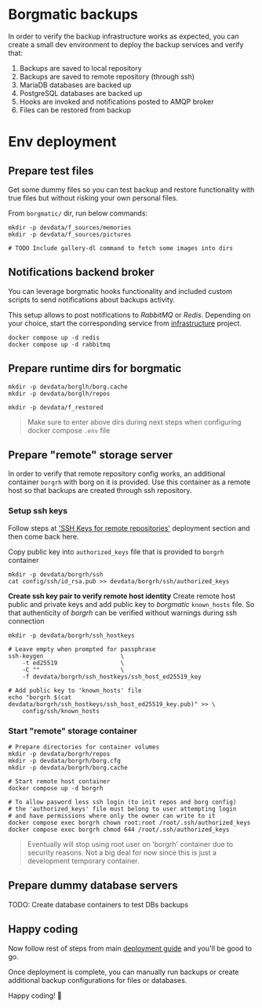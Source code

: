 # Borgmatic backups
In order to verify the backup infrastructure works as expected, you can
create a small dev environment to deploy the backup services and verify
that:

1. Backups are saved to local repository
2. Backups are saved to remote repository (through ssh)
3. MariaDB databases are backed up
4. PostgreSQL databases are backed up
5. Hooks are invoked and notifications posted to AMQP broker
6. Files can be restored from backup

# Env deployment

## Prepare test files
Get some dummy files so you can test backup and restore functionality
with true files but without risking your own personal files.

From `borgmatic/` dir, run below commands:
```shell
mkdir -p devdata/f_sources/memories
mkdir -p devdata/f_sources/pictures

# TODO Include gallery-dl command to fetch some images into dirs
```

## Notifications backend broker

You can leverage borgmatic hooks functionality and included custom scripts to send notifications about backups activity.

This setup allows to post notifications to *RabbitMQ* or *Redis*. Depending on your choice, start the corresponding service from [infrastructure](../infrastructure/README.md)  project.

```shell
docker compose up -d redis
docker compose up -d rabbitmq
```

## Prepare runtime dirs for borgmatic
```shell
mkdir -p devdata/borglh/borg.cache
mkdir -p devdata/borglh/repos

mkdir -p devdata/f_restored
```
> Make sure to enter above dirs during next steps when configuring
> docker compose `.env` file

## Prepare "remote" storage server
In order to verify that remote repository config works, an additional container
`borgrh` with borg on it is provided. Use this container as a remote host
so that backups are created through ssh repository.

### Setup ssh keys
Follow steps at
['SSH Keys for remote repositories'](README.md#ssh-keys-for-remote-repositories)
deployment section and then come back here.

Copy public key into `authorized_keys` file that is provided to `borgrh`
container
```shell
mkdir -p devdata/borgrh/ssh
cat config/ssh/id_rsa.pub >> devdata/borgrh/ssh/authorized_keys
```

**Create ssh key pair to verify remote host identity**
Create remote host public and private keys and add public key
to *borgmatic* `known_hosts` file. So that authenticity of *borgrh*
can be verified without warnings during ssh connection

```shell
mkdir -p devdata/borgrh/ssh_hostkeys

# Leave empty when prompted for passphrase
ssh-keygen                      \
    -t ed25519                  \
    -C ""                       \
    -f devdata/borgrh/ssh_hostkeys/ssh_host_ed25519_key

# Add public key to 'known_hosts' file
echo "borgrh $(cat devdata/borgrh/ssh_hostkeys/ssh_host_ed25519_key.pub)" >> \
    config/ssh/known_hosts
```

### Start "remote" storage container
```shell
# Prepare directories for container volumes
mkdir -p devdata/borgrh/repos
mkdir -p devdata/borgrh/borg.cfg
mkdir -p devdata/borgrh/borg.cache

# Start remote host container
docker compose up -d borgrh

# To allow pasword less ssh login (to init repos and borg config)
# the 'authorized_keys' file must belong to user attempting login
# and have permissions where only the owner can write to it
docker compose exec borgrh chown root:root /root/.ssh/authorized_keys
docker compose exec borgrh chmod 644 /root/.ssh/authorized_keys
```

> Eventually will stop using root user on 'borgrh' container due
> to security reasons.
> Not a big deal for now since this is just a development temporary
> container.

## Prepare dummy database servers
TODO: Create database containers to test DBs backups

## Happy coding
Now follow rest of steps from main [deployment guide](README.md#prepare-borgmatic-config-files)
and you'll be good to go.

Once deployment is complete, you can manually run backups or create
additional backup configurations for files or databases.

Happy coding! 🚀
